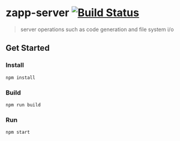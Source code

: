 # zapp-server [![Build Status](https://travis-ci.org/zappjs/zapp-server.svg?branch=master)](https://travis-ci.org/zappjs/zapp-server)

> server operations such as code generation and file system i/o

## Get Started

### Install

```
npm install
```

### Build

```
npm run build
```

### Run

```
npm start
```